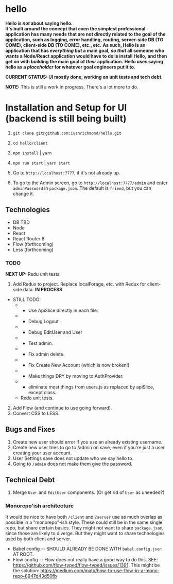 # hello

**Hello is _not_ about saying hello.**  
**It's built around the concept that even the simplest professional application has many needs**
**that are not directly related to the goal of the application, such as logging, error handling,**
**routing, server-side DB (TO COME), client-side DB (TO COME), etc., etc.**
**As such, Hello is an application that has _everything but_ a main goal,**
**_so that_ all someone who wants a Node/React application would have to do is install Hello,**
**and then get on with building the main goal of _their_ application.**
**Hello uses saying hello as a _placeholder_ for whatever goal engineers put it to.**

**CURRENT STATUS: UI mostly done, working on unit tests and tech debt.**

**NOTE:** This is still a work in progress.  There's a lot more to do.

# Installation and Setup for UI (backend is still being built)

1. `git clone git@github.com:ivanrichmond/hello.git`

2. `cd hello/client`

3. `npm install` | `yarn`

4. `npm run start` | `yarn start`

5. Go to `http://localhost:7777`, if it's not already up.

6. To go to the Admin screen, go to `http://localhost:7777/admin` and enter `adminPassword` in `package.json`.  The default is `friend`, but you can change it.
## Technologies

- DB TBD
- Node
- React
- React Router 6
- Flow (forthcoming)
- Less (forthcoming)
### TODO

**NEXT UP:** Redu unit tests.

1. Add Redux to project.  Replace localForage, etc. with Redux for client-side data. **IN PROCESS**
- STILL TODO: 
    * - Use ApiSlice directly in each file.
    * - Debug Logout
    * - Debug EditUser and User
    * - Test admin.
    * - Fix admin delete.
    * - Fix Create New Account (which is now broken!)
    * - Make things DRY by moving to AuthProvider.
    * - eliminate most things from users.js as replaced by apiSlice, except class.
    - Redo unit tests.
2. Add Flow (and continue to use going forward).
3. Convert CSS to LESS.
## Bugs and Fixes

1. Create new user should error if you use an already existing username.
2. Create new user tries to go to /admin on save, even if you're just a user
creating your user account.
3. User Settings save does not update who we say hello to.
4. Going to `/admin` does not make them give the password.
## Technical Debt

1. Merge `User` and `EditUser` components.  (Or get rid of `User` as uneeded?)

### Monorepo'ish architecture

It would be nice to have both `/client` and `/server` use as much overlap as possible in a 
"monorepo"-ish style.  These could still be in the same single repo, but share certain basics.  They might not want to share `package.json`, since those are likely to diverge.  But they might want to share technologies used by both client and server.

* Babel config -- SHOULD ALREADY BE DONE WITH `babel.config.json` AT ROOT.
* Flow config -- Flow does not really have a good way to do this.  SEE: https://github.com/flow-typed/flow-typed/issues/1391.  This might be the solution: https://medium.com/inato/how-to-use-flow-in-a-mono-repo-8947d43d50fb

